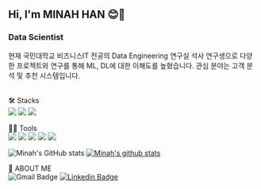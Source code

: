 <h2>Hi, I'm MINAH HAN 😊👋</h2>
<h3>Data Scientist</h3>
현재 국민대학교 비즈니스IT 전공의 Data Engineering 연구실 석사 연구생으로 다양한 프로젝트와 연구를 통해 ML, DL에 대한 이해도를 높혔습니다.
관심 분야는 고객 분석 및 추천 시스템입니다.
<br>
<br>

🛠 Stacks <br>
<img src="https://img.shields.io/badge/Python-3766AB?style=flat-square&logo=Python&logoColor=white"/>
<img src="https://img.shields.io/badge/MySQL-4479A1?style=flat-square&logo=MySQL&logoColor=white"/>
<img src="https://img.shields.io/badge/TensorFlow-FF6F00?style=flat-square&logo=TensorFlow&logoColor=white"/>

💪🏻 Tools<br>
<img src="https://img.shields.io/badge/Visual Studio Code-007ACC?style=flat-square&logo=Visual Studio Code&logoColor=white"/>
<img src="https://img.shields.io/badge/GitHub-181717?style=flat-square&logo=GitHub&logoColor=white"/>
<img src="https://img.shields.io/badge/Anaconda-44A833?style=flat-square&logo=Anaconda&logoColor=white"/>
<img src="https://img.shields.io/badge/Microsoft Excel-217346?style=flat-square&logo=Microsoft Excel&logoColor=white"/>
<img src="https://img.shields.io/badge/Microsoft PowerPoint-B7472A?style=flat-square&logo=Microsoft PowerPoint&logoColor=white"/>

![Minah's GitHub stats](https://github-readme-stats.vercel.app/api?username=MING0403&show_icons=true&theme=radical)
[![Minah's github stats](https://github-readme-stats.vercel.app/api/top-langs/?username=MING0403&show_icons=true&hide_border=true&title_color=004386&icon_color=004386&layout=compact)](https://github.com/MING0403)

👩 ABOUT ME <br>
![Gmail Badge](https://img.shields.io/badge/Gmail-d14836?style=flat-square&logo=Gmail&logoColor=white&link=mailto:mi.in.ah0403@gmail.com)
[![Linkedin Badge](https://img.shields.io/badge/-LinkedIn-blue?style=flat-square&logo=Linkedin&logoColor=white&link=https://www.linkedin.com/in/민아-한-55bb83288/)](https://www.linkedin.com/in/민아-한-55bb83288)
